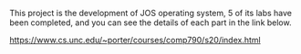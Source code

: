 This project is the development of JOS operating system, 5 of its labs have been completed, and you can see the details of each part in the link below.

https://www.cs.unc.edu/~porter/courses/comp790/s20/index.html
